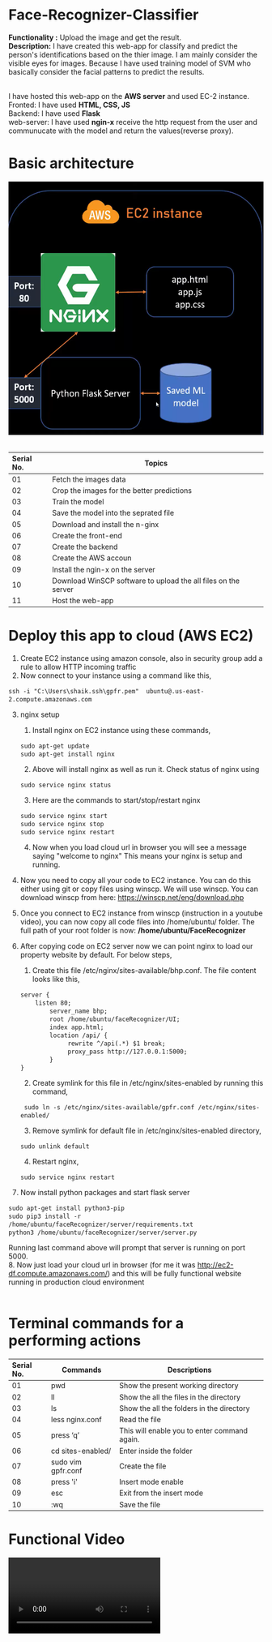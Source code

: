 # Face-Recognizer-Classifier
**Functionality :** Upload the image and get the result.<br>
**Description:** I have created this web-app for classify and predict the person's identifications based on the thier image. I am mainly consider the visible eyes for images.
Because I have used training model of SVM who basically consider the facial patterns to predict the results.<br><br>

I have hosted this web-app on the **AWS server** and used EC-2 instance.<br>
Fronted: I have used **HTML, CSS, JS**<br>
Backend: I have used **Flask**<br>
web-server: I have used **ngin-x** receive the http request from the user and communucate with the model and return the values(reverse proxy).

# Basic architecture
<img src="https://github.com/iamistiyak/Face-Recognizer-Classifier/blob/main/outputs/structure.png" width="700" height="500"> <br><br>

| Serial No. | Topics | 
| :--- | --- |
| 01 | Fetch the images data |
| 02 | Crop the images for the better predictions |
| 03 | Train the model |
| 04 | Save the model into the seprated file |
| 05 | Download and install the n-ginx |
| 06 | Create the front-end |
| 07 | Create the backend |
| 08 | Create the AWS accoun |
| 09 | Install the ngin-x on the server |
| 10 | Download WinSCP software to upload the all files on the server |
| 11 | Host the web-app |<br><br><br><br>

# Deploy this app to cloud (AWS EC2)

1. Create EC2 instance using amazon console, also in security group add a rule to allow HTTP incoming traffic
2. Now connect to your instance using a command like this,
```
ssh -i "C:\Users\shaik.ssh\gpfr.pem"  ubuntu@.us-east-2.compute.amazonaws.com
```
3. nginx setup
   1. Install nginx on EC2 instance using these commands,
   ```
   sudo apt-get update
   sudo apt-get install nginx
   ```
   2. Above will install nginx as well as run it. Check status of nginx using
   ```
   sudo service nginx status
   ```
   3. Here are the commands to start/stop/restart nginx
   ```
   sudo service nginx start
   sudo service nginx stop
   sudo service nginx restart
   ```
   4. Now when you load cloud url in browser you will see a message saying "welcome to nginx" This means your nginx is setup and running.<br>
4. Now you need to copy all your code to EC2 instance. You can do this either using git or copy files using winscp. We will use winscp. You can download winscp from here: https://winscp.net/eng/download.php<br>
5. Once you connect to EC2 instance from winscp (instruction in a youtube video), you can now copy all code files into /home/ubuntu/ folder. The full path of your root folder is now: **/home/ubuntu/FaceRecognizer**
6.  After copying code on EC2 server now we can point nginx to load our property website by default. For below steps,
    1. Create this file /etc/nginx/sites-available/bhp.conf. The file content looks like this,
    ```
    server {
	    listen 80;
            server_name bhp;
            root /home/ubuntu/faceRecognizer/UI;
            index app.html;
            location /api/ {
                 rewrite ^/api(.*) $1 break;
                 proxy_pass http://127.0.0.1:5000;
            }
    }
    ```
    
    2. Create symlink for this file in /etc/nginx/sites-enabled by running this command,
       
    ```
     sudo ln -s /etc/nginx/sites-available/gpfr.conf /etc/nginx/sites-enabled/
    ```
    
    3. Remove symlink for default file in /etc/nginx/sites-enabled directory,
    ```
    sudo unlink default
    ```
    4. Restart nginx,
    ```
    sudo service nginx restart
    ```
7. Now install python packages and start flask server
```
sudo apt-get install python3-pip
sudo pip3 install -r /home/ubuntu/faceRecognizer/server/requirements.txt
python3 /home/ubuntu/faceRecognizer/server/server.py
```
Running last command above will prompt that server is running on port 5000.<br>
8. Now just load your cloud url in browser (for me it was http://ec2-df.compute.amazonaws.com/) and this will be fully functional website running in production cloud environment<br><br>


# Terminal commands for a performing actions

| Serial No. | Commands | Descriptions|
| :--- | --- | --- |
| 01 | pwd | Show the present working directory| 
| 02 | ll  | Show the all the files in the directory| 
| 03 | ls | Show the all the folders in the directory | 
| 04 | less nginx.conf | Read the file| 
| 05 | press ‘q’ | This will enable you to enter command again.| 
| 06 | cd sites-enabled/ | Enter inside the folder | 
| 07 | sudo vim gpfr.conf  | Create the file | 
| 08 | press  'i' | Insert mode enable | 
| 09 |  esc | Exit from the insert mode | 
| 10 | :wq  | Save the file|<br><br><br><br>

# Functional Video
<video src='https://github.com/iamistiyak/Face-Recognizer-Classifier/blob/main/outputs/functions.mp4'/>
